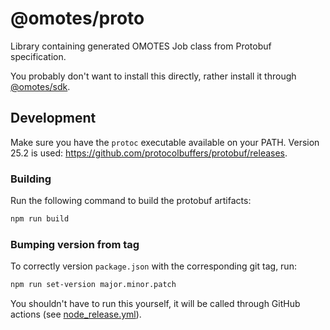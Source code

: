 # @omotes/proto

Library containing generated OMOTES Job class from Protobuf specification.

You probably don't want to install this directly, rather install it through [@omotes/sdk](https://npmjs.com/@omotes/sdk).

## Development

Make sure you have the `protoc` executable available on your PATH.
Version 25.2 is used: https://github.com/protocolbuffers/protobuf/releases.

### Building

Run the following command to build the protobuf artifacts:

```sh
npm run build
```

### Bumping version from tag

To correctly version `package.json` with the corresponding git tag, run:

```sh
npm run set-version major.minor.patch
```

You shouldn't have to run this yourself, it will be called through GitHub actions (see [node_release.yml](../.github/workflows/node_release.yml)).